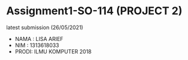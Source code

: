 # Assignment1-SO-114 (PROJECT 2)

latest submission (26/05/2021)
- NAMA : LISA ARIEF 
- NIM : 1313618033
- PRODI: ILMU KOMPUTER 2018
